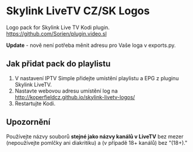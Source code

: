 # Skylink LiveTV CZ/SK Logos
Logo pack for Skylink Live TV Kodi plugin.
https://github.com/Sorien/plugin.video.sl

<b>Update</b> - nově není potřeba měnit adresu pro Vaše loga v exports.py.
<b><h2>Jak přidat pack do playlistu</h2></b>
1. V nastavení IPTV Simple přidejte umístění playlistu a EPG z pluginu Skylink LiveTV.
2. Nastavte webovou adresu umístění log na http://koperfieldcz.github.io/skylink-livetv-logos/
3. Restartujte Kodi.

<b><h2>Upozornění</h2></b>
Používejte názvy souborů <b>stejné jako názvy kanálů v LiveTV</b> bez mezer (nepoužívejte pomlčky ani diakritiku) a (v případě 18+ kanálů) bez "(18+)."
